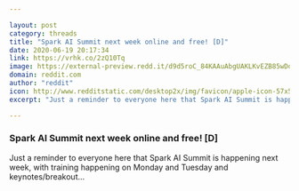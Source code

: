 ```yaml
---

layout: post
category: threads
title: "Spark AI Summit next week online and free! [D]"
date: 2020-06-19 20:17:34
link: https://vrhk.co/2zQ10Tq
image: https://external-preview.redd.it/d9d5roC_84KAAuAbgUAKLKvEZB85wDqx9NLTWVjvFHQ.jpg?width=718&height=375.916230366&auto=webp&crop=718:375.916230366,smart&s=7e0ddedffb2d17087e0c993b5f1465b08f6beb22
domain: reddit.com
author: "reddit"
icon: http://www.redditstatic.com/desktop2x/img/favicon/apple-icon-57x57.png
excerpt: "Just a reminder to everyone here that Spark AI Summit is happening next week, with training happening on Monday and Tuesday and keynotes/breakout..."

---
```


### Spark AI Summit next week online and free! [D]

Just a reminder to everyone here that Spark AI Summit is happening next week, with training happening on Monday and Tuesday and keynotes/breakout...